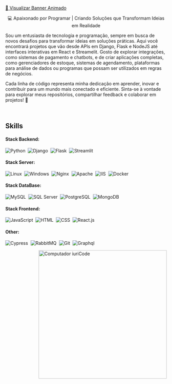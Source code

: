 
[🎨 Visualizar Banner Animado](https://douglasinforj.github.io/douglasinforj/)



<p align="center">💻 Apaixonado por Programar | Criando Soluções que Transformam Ideias em Realidade

Sou um entusiasta de tecnologia e programação, sempre em busca de novos desafios para transformar ideias em soluções práticas. Aqui você encontrará projetos que vão desde APIs em Django, Flask e NodeJS até interfaces interativas em React e Streamelit. Gosto de explorar integrações, como sistemas de pagamento e chatbots, e de criar aplicações completas, como gerenciadores de estoque, sistemas de agendamento, plataformas para análise de dados ou programas que possam ser utilizados em regras de negócios.

Cada linha de código representa minha dedicação em aprender, inovar e contribuir para um mundo mais conectado e eficiente. Sinta-se à vontade para explorar meus repositórios, compartilhar feedback e colaborar em projetos! 🚀</p>&nbsp;

## Skills

#### Stack Backend: 

![Python](https://img.shields.io/badge/Python-14354C?style=for-the-badge&logo=python&logoColor=white)&nbsp;
![Django](https://img.shields.io/badge/Django-092E20?style=for-the-badge&logo=django&logoColor=white)&nbsp;
![Flask](https://img.shields.io/badge/Flask-000000?style=for-the-badge&logo=flask&logoColor=white)&nbsp;
![Streamlit](https://img.shields.io/badge/Streamlit-FF4F00?style=for-the-badge&logo=streamlit&logoColor=white)&nbsp;


#### Stack Server:

![Linux](https://img.shields.io/badge/Linux-FCC624?style=for-the-badge&logo=linux&logoColor=black)&nbsp;
![Windows](https://img.shields.io/badge/Windows-0078D6?style=for-the-badge&logo=windows&logoColor=white)&nbsp;
![Nginx](https://img.shields.io/badge/Nginx-009639?style=for-the-badge&logo=nginx&logoColor=white)&nbsp;
![Apache](https://img.shields.io/badge/Apache-D22128?style=for-the-badge&logo=apache&logoColor=white)&nbsp;
![IIS](https://img.shields.io/badge/IIS-0078D7?style=for-the-badge&logo=windows&logoColor=white)&nbsp;
![Docker](https://img.shields.io/badge/Docker-2496ED?style=for-the-badge&logo=docker&logoColor=white)&nbsp;

#### Stack DataBase:

![MySQL](https://img.shields.io/badge/MySQL-4479A1?style=for-the-badge&logo=mysql&logoColor=white)&nbsp;
![SQL Server](https://img.shields.io/badge/SQL_Server-CC2927?style=for-the-badge&logo=microsoft-sql-server&logoColor=white)&nbsp;
![PostgreSQL](https://img.shields.io/badge/PostgreSQL-336791?style=for-the-badge&logo=postgresql&logoColor=white)&nbsp;
![MongoDB](https://img.shields.io/badge/MongoDB-47A248?style=for-the-badge&logo=mongodb&logoColor=white)&nbsp;

#### Stack Frontend:

![JavaScript](https://img.shields.io/badge/JavaScript-F7DF1E?style=for-the-badge&logo=javascript&logoColor=black)&nbsp;
![HTML](https://img.shields.io/badge/HTML5-E34F26?style=for-the-badge&logo=html5&logoColor=white)&nbsp;
![CSS](https://img.shields.io/badge/CSS3-1572B6?style=for-the-badge&logo=css3&logoColor=white)&nbsp;
![React.js](https://img.shields.io/badge/React-20232A?style=for-the-badge&logo=react&logoColor=61DAFB)&nbsp;

#### Other:
![Cypress](https://img.shields.io/badge/cypress-239120?style=for-the-badge&logo=cypress)&nbsp;
![RabbitMQ](https://img.shields.io/badge/rabbitmq-%23FF6600.svg?&style=for-the-badge&logo=rabbitmq&logoColor=white)&nbsp;
![Git](https://img.shields.io/badge/GIT-E44C30?style=for-the-badge&logo=git&logoColor=white)&nbsp;
![Graphql](https://img.shields.io/badge/graphql-E10098?style=for-the-badge&logo=graphql&logoColor=white)&nbsp;

<img src="https://raw.githubusercontent.com/MicaelliMedeiros/micaellimedeiros/master/image/computer-illustration.png" min-width="400px" max-width="400px" width="400px" align="right" alt="Computador iuriCode">